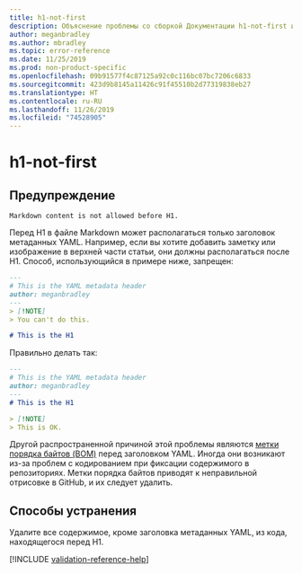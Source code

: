 ```yaml
---
title: h1-not-first
description: Объяснение проблемы со сборкой Документации h1-not-first и способа ее устранения
author: meganbradley
ms.author: mbradley
ms.topic: error-reference
ms.date: 11/25/2019
ms.prod: non-product-specific
ms.openlocfilehash: 09b91577f4c87125a92c0c116bc07bc7206c6833
ms.sourcegitcommit: 423d9b8145a11426c91f45510b2d77319838eb27
ms.translationtype: HT
ms.contentlocale: ru-RU
ms.lasthandoff: 11/26/2019
ms.locfileid: "74528905"
---
```

# <a name="h1-not-first"></a>h1-not-first

## <a name="warning"></a>Предупреждение

`Markdown content is not allowed before H1.`

Перед H1 в файле Markdown может располагаться только заголовок метаданных YAML. Например, если вы хотите добавить заметку или изображение в верхней части статьи, они должны располагаться после H1. Способ, использующийся в примере ниже, запрещен:

```markdown
---
# This is the YAML metadata header
author: meganbradley
---
> [!NOTE]
> You can't do this.

# This is the H1
```

Правильно делать так:

```markdown
---
# This is the YAML metadata header
author: meganbradley
---
# This is the H1

> [!NOTE]
> This is OK.
```

Другой распространенной причиной этой проблемы являются [метки порядка байтов (BOM)](http://www.websina.com/bugzero/kb/unicode-bom.html) перед заголовком YAML. Иногда они возникают из-за проблем с кодированием при фиксации содержимого в репозиториях. Метки порядка байтов приводят к неправильной отрисовке в GitHub, и их следует удалить.

## <a name="resolution"></a>Способы устранения

Удалите все содержимое, кроме заголовка метаданных YAML, из кода, находящегося перед H1.

<!--make sure to add this file to your includes folder and verify the path-->
[!INCLUDE [validation-reference-help](includes/validation-reference-help.md)]
